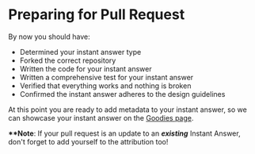 # Preparing for Pull Request

By now you should have:

- Determined your instant answer type
- Forked the correct repository
- Written the code for your instant answer
- Written a comprehensive test for your instant answer
- Verified that everything works and nothing is broken
- Confirmed the instant answer adheres to the design guidelines

At this point you are ready to add metadata to your instant answer, so we can showcase your instant answer on the [Goodies page](https://duckduckgo.com/goodies).


**\*\*Note**: If your pull request is an update to an ***existing*** Instant Answer, don't forget to add yourself to the attribution too!
